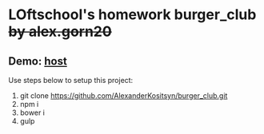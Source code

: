 # LOftschool's homework burger_club ~~by alex.gorn20~~

## Demo: [host](http://alexburger.ru/ "Сайт на хостинге")

Use steps below to setup this project:

1. git clone https://github.com/AlexanderKositsyn/burger_club.git
2. npm i
3. bower i
4. gulp
